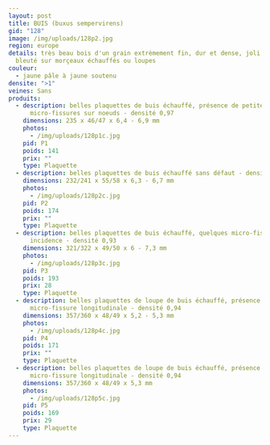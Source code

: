 ```yaml
---
layout: post
title: BUIS (buxus sempervirens)
gid: "128"
image: /img/uploads/128p2.jpg
region: europe
details: très beau bois d'un grain extrèmement fin, dur et dense, joli veinage
  bleuté sur morçeaux échauffés ou loupes
couleur:
  - jaune pâle à jaune soutenu
densite: ">1"
veines: Sans
produits:
  - description: belles plaquettes de buis échauffé, présence de petites
      micro-fissures sur noeuds - densité 0,97
    dimensions: 235 x 46/47 x 6,4 - 6,9 mm
    photos:
      - /img/uploads/128p1c.jpg
    pid: P1
    poids: 141
    prix: ""
    type: Plaquette
  - description: belles plaquettes de buis échauffé sans défaut - densité 1
    dimensions: 232/241 x 55/58 x 6,3 - 6,7 mm
    photos:
      - /img/uploads/128p2c.jpg
    pid: P2
    poids: 174
    prix: ""
    type: Plaquette
  - description: belles plaquettes de buis échauffé, quelques micro-fissures sans
      incidence - densité 0,93
    dimensions: 321/322 x 49/50 x 6 - 7,3 mm
    photos:
      - /img/uploads/128p3c.jpg
    pid: P3
    poids: 193
    prix: 28
    type: Plaquette
  - description: belles plaquettes de loupe de buis échauffé, présence d'une
      micro-fissure longitudinale - densité 0,94
    dimensions: 357/360 x 48/49 x 5,2 - 5,3 mm
    photos:
      - /img/uploads/128p4c.jpg
    pid: P4
    poids: 171
    prix: ""
    type: Plaquette
  - description: belles plaquettes de loupe de buis échauffé, présence d'une
      micro-fissure longitudinale - densité 0,94
    dimensions: 357/360 x 48/49 x 5,3 mm
    photos:
      - /img/uploads/128p5c.jpg
    pid: P5
    poids: 169
    prix: 29
    type: Plaquette
---
```

